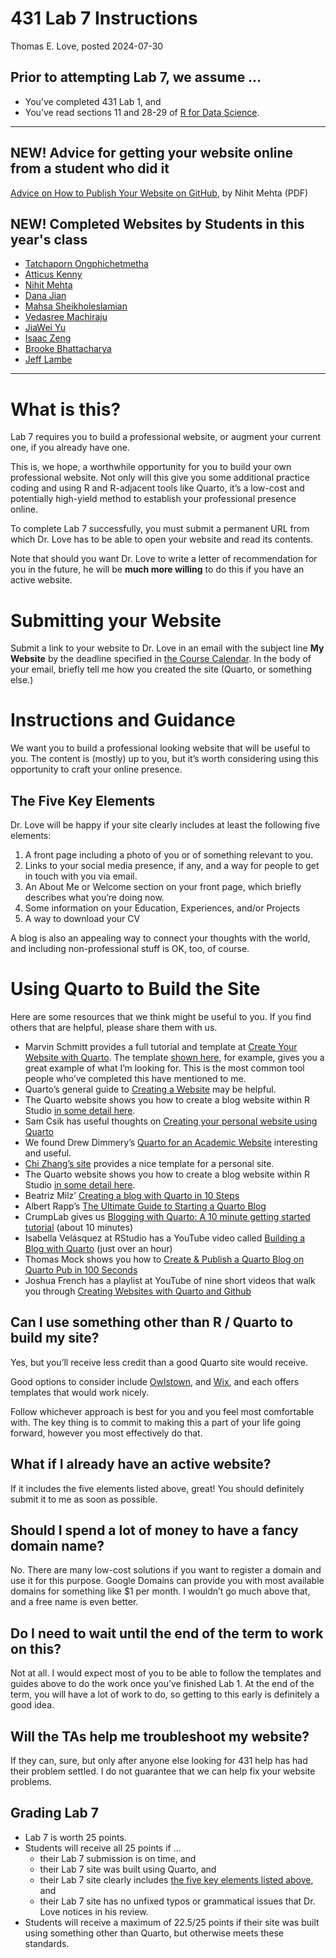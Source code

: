 # 431 Lab 7 Instructions
Thomas E. Love, posted
2024-07-30

## Prior to attempting Lab 7, we assume …

- You’ve completed 431 Lab 1, and
- You’ve read sections 11 and 28-29 of [R for Data Science](https://r4ds.hadley.nz/).

----

## NEW! Advice for getting your website online from a student who did it

[Advice on How to Publish Your Website on GitHub](https://github.com/THOMASELOVE/431-labs-2024/blob/main/lab7/lab7_publishing_advice_for_github.pdf), by Nihit Mehta (PDF)

## NEW! Completed Websites by Students in this year's class

- [Tatchaporn Ongphichetmetha](https://tatchaporn.github.io/tatchaporn/)
- [Atticus Kenny](https://atticus-kenny.github.io/atticuskenny/)
- [Nihit Mehta](https://nmehta08.github.io/nmehta08/)
- [Dana Jian](https://dzjian1.github.io/)
- [Mahsa Sheikholeslamian](https://mahsa-sheikh.github.io/Mahsa-Sheikh/)
- [Vedasree Machiraju](https://vmachira.github.io/)
- [JiaWei Yu](https://jiyu3048.github.io/jiyu3048/)
- [Isaac Zeng](https://www.isaaczz.com/)
- [Brooke Bhattacharya](https://bxb576.github.io/bxb576/)
- [Jeff Lambe](https://jefflambe.quarto.pub/jeff-lambe/)

 
----

# What is this?

Lab 7 requires you to build a professional website, or augment your
current one, if you already have one.

This is, we hope, a worthwhile opportunity for you to build your own
professional website. Not only will this give you some additional
practice coding and using R and R-adjacent tools like Quarto, it’s a
low-cost and potentially high-yield method to establish your
professional presence online.

To complete Lab 7 successfully, you must submit a permanent URL from
which Dr. Love has to be able to open your website and read its
contents.

Note that should you want Dr. Love to write a letter of recommendation
for you in the future, he will be **much more willing** to do this if
you have an active website.

# Submitting your Website

Submit a link to your website to Dr. Love in an email with the subject
line **My Website** by the deadline specified in [the Course
Calendar](https://thomaselove.github.io/431-2024/calendar.html). In the
body of your email, briefly tell me how you created the site (Quarto, or
something else.)

# Instructions and Guidance

We want you to build a professional looking website that will be useful
to you. The content is (mostly) up to you, but it’s worth considering
using this opportunity to craft your online presence.

## The Five Key Elements

Dr. Love will be happy if your site clearly includes at least the
following five elements:

1.  A front page including a photo of you or of something relevant to
    you.
2.  Links to your social media presence, if any, and a way for people to
    get in touch with you via email.
3.  An About Me or Welcome section on your front page, which briefly
    describes what you’re doing now.
4.  Some information on your Education, Experiences, and/or Projects
5.  A way to download your CV

A blog is also an appealing way to connect your thoughts with the world,
and including non-professional stuff is OK, too, of course.

# Using Quarto to Build the Site

Here are some resources that we think might be useful to you. If you
find others that are helpful, please share them with us.

- Marvin Schmitt provides a full tutorial and template at [Create Your
  Website with
  Quarto](https://www.marvinschmitt.com/blog/website-tutorial-quarto/).
  The template [shown
  here](https://marvinschmitt.github.io/quarto-website-template/), for
  example, gives you a great example of what I’m looking for. This is
  the most common tool people who’ve completed this have mentioned to
  me.
- Quarto’s general guide to [Creating a
  Website](https://quarto.org/docs/websites/) may be helpful.
- The Quarto website shows you how to create a blog website within R
  Studio [in some detail
  here](https://quarto.org/docs/websites/website-blog.html).
- Sam Csik has useful thoughts on [Creating your personal website using
  Quarto](https://ucsb-meds.github.io/creating-quarto-websites/)
- We found Drew Dimmery’s [Quarto for an Academic
  Website](https://ddimmery.com/posts/quarto-website/) interesting and
  useful.
- [Chi Zhang’s
  site](https://andreaczhang.github.io/qtwAcademic/articles/template_personal.html)
  provides a nice template for a personal site.
- The Quarto website shows you how to create a blog website within R
  Studio [in some detail
  here](https://quarto.org/docs/websites/website-blog.html).
- Beatriz Milz’ [Creating a blog with Quarto in 10
  Steps](https://beamilz.com/posts/2022-06-05-creating-a-blog-with-quarto/en/)
- Albert Rapp’s [The Ultimate Guide to Starting a Quarto
  Blog](https://albert-rapp.de/posts/13_quarto_blog_writing_guide/13_quarto_blog_writing_guide.html)
- CrumpLab gives us [Blogging with Quarto: A 10 minute getting started
  tutorial](https://www.youtube.com/watch?v=YoKjBcuUP0s) (about 10
  minutes)
- Isabella Velásquez at RStudio has a YouTube video called [Building a
  Blog with Quarto](https://www.youtube.com/watch?v=CVcvXfRyfE0) (just
  over an hour)
- Thomas Mock shows you how to [Create & Publish a Quarto Blog on Quarto
  Pub in 100 Seconds](https://www.youtube.com/watch?v=t8qtcDyCRFA)
- Joshua French has a playlist at YouTube of nine short videos that walk
  you through [Creating Websites with Quarto and
  Github](https://www.youtube.com/playlist?list=PLkrJrLs7xfbXcEKhTCKRSr2VXH4yiBeXo)

## Can I use something other than R / Quarto to build my site?

Yes, but you’ll receive less credit than a good Quarto site would
receive.

Good options to consider include [Owlstown](https://www.owlstown.com/),
and [Wix](https://www.wix.com/), and each offers templates that would
work nicely.

Follow whichever approach is best for you and you feel most comfortable
with. The key thing is to commit to making this a part of your life
going forward, however you most effectively do that.

## What if I already have an active website?

If it includes the five elements listed above, great! You should
definitely submit it to me as soon as possible.

## Should I spend a lot of money to have a fancy domain name?

No. There are many low-cost solutions if you want to register a domain
and use it for this purpose. Google Domains can provide you with most
available domains for something like \$1 per month. I wouldn’t go much
above that, and a free name is even better.

## Do I need to wait until the end of the term to work on this?

Not at all. I would expect most of you to be able to follow the
templates and guides above to do the work once you’ve finished Lab 1. At
the end of the term, you will have a lot of work to do, so getting to
this early is definitely a good idea.

## Will the TAs help me troubleshoot my website?

If they can, sure, but only after anyone else looking for 431 help has
had their problem settled. I do not guarantee that we can help fix your
website problems.

## Grading Lab 7

- Lab 7 is worth 25 points.
- Students will receive all 25 points if ...
    - their Lab 7 submission is on time, and
    - their Lab 7 site was built using Quarto, and
    - their Lab 7 site clearly includes [the five key elements listed above](#the-five-key-elements), and
    - their Lab 7 site has no unfixed typos or grammatical issues that Dr. Love notices in his review.
- Students will receive a maximum of 22.5/25 points if their site was built using something other than Quarto, but otherwise meets these standards.


